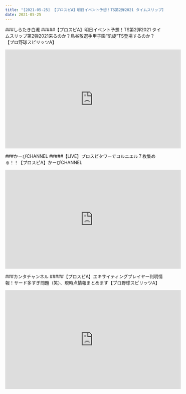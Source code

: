 ```yaml
---
title: "[2021-05-25] 【プロスピA】明日イベント予想！TS第2弾2021 タイムスリップ第2弾2021来るのか？鳥谷敬選手甲子園“凱旋”TS登場するのか？【プロ野球スピリッツA】 他"
date: 2021-05-25
---
```

###しらたき白瀧
#####【プロスピA】明日イベント予想！TS第2弾2021 タイムスリップ第2弾2021来るのか？鳥谷敬選手甲子園“凱旋”TS登場するのか？【プロ野球スピリッツA】
<iframe width="560" height="315" src="https://www.youtube.com/embed/GMU5yjxTCaE" frameborder="0" allow="accelerometer; autoplay; clipboard-write; encrypted-media; gyroscope; picture-in-picture" allowfullscreen></iframe>

###かーぴCHANNEL
#####【LIVE】プロスピタワーでコルニエル７枚集める！！【プロスピA】かーぴCHANNEL
<iframe width="560" height="315" src="https://www.youtube.com/embed/tzxj9UqlYXI" frameborder="0" allow="accelerometer; autoplay; clipboard-write; encrypted-media; gyroscope; picture-in-picture" allowfullscreen></iframe>

###カンタチャンネル
#####【プロスピA】エキサイティングプレイヤー判明情報！サード多すぎ問題（笑）、現時点情報まとめます【プロ野球スピリッツA】
<iframe width="560" height="315" src="https://www.youtube.com/embed/aw2aooy6gvI" frameborder="0" allow="accelerometer; autoplay; clipboard-write; encrypted-media; gyroscope; picture-in-picture" allowfullscreen></iframe>

